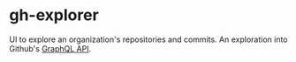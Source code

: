 # gh-explorer

UI to explore an organization's repositories and commits. An exploration into Github's [GraphQL API](https://developer.github.com/v4/).
